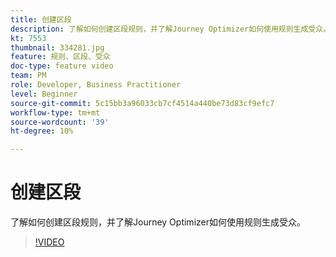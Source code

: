 ```yaml
---
title: 创建区段
description: 了解如何创建区段规则，并了解Journey Optimizer如何使用规则生成受众。
kt: 7553
thumbnail: 334281.jpg
feature: 规则、区段、受众
doc-type: feature video
team: PM
role: Developer, Business Practitioner
level: Beginner
source-git-commit: 5c15bb3a96033cb7cf4514a440be73d83cf9efc7
workflow-type: tm+mt
source-wordcount: '39'
ht-degree: 10%

---
```



# 创建区段

了解如何创建区段规则，并了解Journey Optimizer如何使用规则生成受众。

>[!VIDEO](https://video.tv.adobe.com/v/334281?quality=12)
